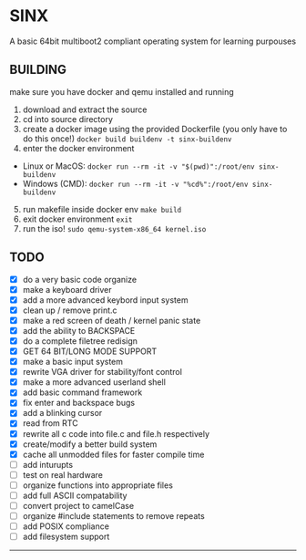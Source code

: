 # SINX
 A basic 64bit multiboot2 compliant operating system for learning purpouses

## BUILDING
 make sure you have docker and qemu installed and running
 1. download and extract the source
 2. cd into source directory
 3. create a docker image using the provided Dockerfile (you only have to do this once!)
`docker build buildenv -t sinx-buildenv`
 4. enter the docker environment
  - Linux or MacOS: `docker run --rm -it -v "$(pwd)":/root/env sinx-buildenv`
  - Windows (CMD): `docker run --rm -it -v "%cd%":/root/env sinx-buildenv`
 5. run makefile inside docker env
 `make build`
 6. exit docker environment
 `exit`
 7. run the iso!
 `sudo qemu-system-x86_64 kernel.iso`
 
## TODO
- [x] do a very basic code organize
- [x] make a keyboard driver
- [x] add a more advanced keybord input system
- [x] clean up / remove print.c
- [x] make a red screen of death / kernel panic state
- [x] add the ability to BACKSPACE
- [x] do a complete filetree redisign
- [x] GET 64 BIT/LONG MODE SUPPORT
- [x] make a basic input system
- [x] rewrite VGA driver for stability/font control
- [x] make a more advanced userland shell
- [x] add basic command framework
- [x] fix enter and backspace bugs
- [x] add a blinking cursor
- [x] read from RTC
- [x] rewrite all c code into file.c and file.h respectively
- [x] create/modify a better build system
- [x] cache all unmodded files for faster compile time
- [ ] add inturupts
- [ ] test on real hardware
- [ ] organize functions into appropriate files
- [ ] add full ASCII compatability
- [ ] convert project to camelCase
- [ ] organize #include statements to remove repeats
- [ ] add POSIX compliance
- [ ] add filesystem support
- --------------------------------------------
